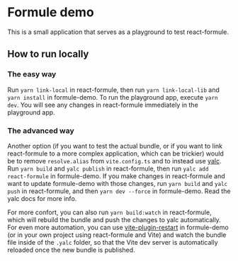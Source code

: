 # Formule demo

This is a small application that serves as a playground to test react-formule.

## How to run locally

### The easy way

Run `yarn link-local` in react-formule, then run `yarn link-local-lib` and `yarn install` in formule-demo. To run the playground app, execute `yarn dev`. You will see any changes in react-formule immediately in the playground app.

### The advanced way

Another option (if you want to test the actual bundle, or if you want to link react-formule to a more complex application, which can be trickier) would be to remove `resolve.alias` from `vite.config.ts` and to instead use [yalc](https://www.google.com/url?sa=t&rct=j&q=&esrc=s&source=web&cd=&ved=2ahUKEwiEh4L_nMuCAxWG6gIHHYMAB38QFnoECAsQAQ&url=https%3A%2F%2Fgithub.com%2Fwclr%2Fyalc&usg=AOvVaw0iR17wRcI1T2OQnWaU1BUh&opi=89978449). Run `yarn build` and `yalc publish` in react-formule, then run `yalc add react-formule` in formule-demo. If you make changes in react-formule and want to update formule-demo with those changes, run `yarn build` and `yalc push` in react-formule, and then `yarn dev --force` in formule-demo. Read the yalc docs for more info.

For more confort, you can also run `yarn build:watch` in react-formule, which will rebuild the bundle and push the changes to yalc automatically. For even more automation, you can use [vite-plugin-restart](https://github.com/antfu/vite-plugin-restart) in formule-demo (or in your own project using react-formule and Vite) and watch the bundle file inside of the `.yalc` folder, so that the Vite dev server is automatically reloaded once the new bundle is published.

